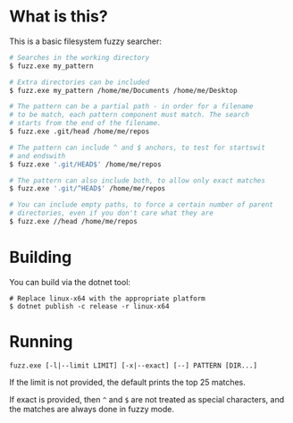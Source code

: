 # What is this?

This is a basic filesystem fuzzy searcher:

```sh
# Searches in the working directory
$ fuzz.exe my_pattern

# Extra directories can be included 
$ fuzz.exe my_pattern /home/me/Documents /home/me/Desktop

# The pattern can be a partial path - in order for a filename
# to be match, each pattern component must match. The search
# starts from the end of the filename.
$ fuzz.exe .git/head /home/me/repos

# The pattern can include ^ and $ anchors, to test for startswit
# and endswith
$ fuzz.exe '.git/HEAD$' /home/me/repos

# The pattern can also include both, to allow only exact matches
$ fuzz.exe '.git/^HEAD$' /home/me/repos

# You can include empty paths, to force a certain number of parent
# directories, even if you don't care what they are
$ fuzz.exe //head /home/me/repos
```

# Building

You can build via the dotnet tool:

```
# Replace linux-x64 with the appropriate platform
$ dotnet publish -c release -r linux-x64
```

# Running

    fuzz.exe [-l|--limit LIMIT] [-x|--exact] [--] PATTERN [DIR...]
    
If the limit is not provided, the default prints the top 25 matches.

If exact is provided, then `^` and `$` are not treated as special characters,
and the matches are always done in fuzzy mode.
